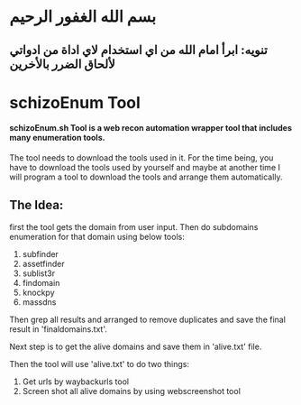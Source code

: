 # بسم الله الغفور الرحيم

## تنويه: ابرأ امام الله من اي استخدام لاي اداة من ادواتي لألحاق الضرر بالأخرين

# schizoEnum Tool

#### schizoEnum.sh Tool is a web recon automation wrapper tool that includes many enumeration tools.
The tool needs to download the tools used in it. For the time being, you have to download the tools used by yourself and maybe at another time I will program a tool to download the tools and arrange them automatically.

## The Idea:
first the tool gets the domain from user input. Then do subdomains enumeration for that domain using below tools:
1. subfinder
2. assetfinder
3. sublist3r
4. findomain
5. knockpy
6. massdns

Then grep all results and arranged to remove duplicates and save the final result in 'finaldomains.txt'.

Next step is to get the alive domains and save them in 'alive.txt' file.

Then the tool will use 'alive.txt' to do two things:
1. Get urls by waybackurls tool
2. Screen shot all alive domains by using webscreenshot tool
